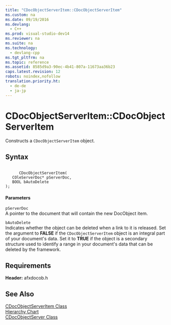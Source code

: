 ```yaml
---
title: "CDocObjectServerItem::CDocObjectServerItem"
ms.custom: na
ms.date: 09/19/2016
ms.devlang: 
  - C++
ms.prod: visual-studio-dev14
ms.reviewer: na
ms.suite: na
ms.technology: 
  - devlang-cpp
ms.tgt_pltfrm: na
ms.topic: reference
ms.assetid: 8585d9a3-90ec-4b41-807a-11673aa36b23
caps.latest.revision: 12
robots: noindex,nofollow
translation.priority.ht: 
  - de-de
  - ja-jp
---
```

# CDocObjectServerItem::CDocObjectServerItem
Constructs a `CDocObjectServerItem` object.  
  
## Syntax  
  
```  
  
      CDocObjectServerItem(  
   COleServerDoc* pServerDoc,  
   BOOL bAutoDelete   
);  
```  
  
#### Parameters  
 `pServerDoc`  
 A pointer to the document that will contain the new DocObject item.  
  
 `bAutoDelete`  
 Indicates whether the object can be deleted when a link to it is released. Set the argument to **FALSE** if the `CDocObjectServerItem` object is an integral part of your document's data. Set it to **TRUE** if the object is a secondary structure used to identify a range in your document's data that can be deleted by the framework.  
  
## Requirements  
 **Header:** afxdocob.h  
  
## See Also  
 [CDocObjectServerItem Class](../vs140/CDocObjectServerItem-Class.md)   
 [Hierarchy Chart](../vs140/Hierarchy-Chart.md)   
 [CDocObjectServer Class](../vs140/CDocObjectServer-Class.md)